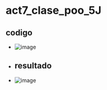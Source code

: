 # act7_clase_poo_5J
## codigo 
- ![image](https://github.com/user-attachments/assets/a693758a-1711-445c-b3cb-85f9b8bbe602)
- ## resultado
- ![image](https://github.com/user-attachments/assets/afe7b862-39ae-425e-87a4-cca5122d4c43)


